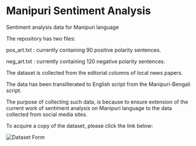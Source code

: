 # Manipuri Sentiment Analysis
Sentiment analysis data for Manipuri language

The repository has two files:

pos_art.txt : currently containing 90 positive polarity sentences.

neg_art.txt : currently containing 120 negative polarity sentences.

The dataset is collected from the editorial columns of local news papers.

The data has been transliterated to English script from the Manipuri-Bengali script.

The purpose of collecting such data, is because to ensure extension of the current work of sentiment analysis on Manipuri language to the data collected from social media sites.


To acquire a copy of the dataset, please click the link below:

![Dataset Form](https://docs.google.com/forms/d/e/1FAIpQLSfSH2XyfX9l58B_3b-hOFm0d0bTsVB4uR8aOXeLTTH_9daHJQ/viewform?usp=pp_url])
